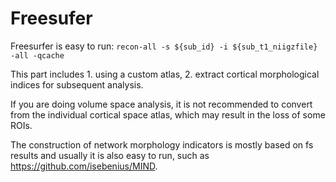 # Freesufer

Freesurfer is easy to run: `recon-all -s ${sub_id} -i ${sub_t1_niigzfile} -all -qcache`

This part includes 1. using a custom atlas, 2. extract cortical morphological indices for subsequent analysis.

If you are doing volume space analysis, it is not recommended to convert from the individual cortical space atlas, which may result in the loss of some ROIs.

The construction of network morphology indicators is mostly based on fs results and usually it is also easy to run, such as https://github.com/isebenius/MIND.